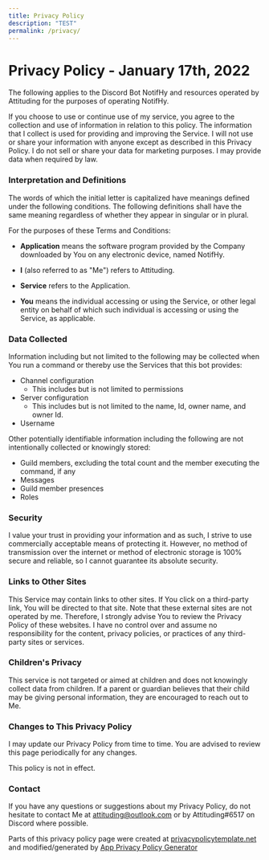 ```yaml
---
title: Privacy Policy
description: "TEST"
permalink: /privacy/
---
```

# Privacy Policy - January 17th, 2022
The following applies to the Discord Bot NotifHy and resources operated by Attituding for the purposes of operating NotifHy.

If you choose to use or continue use of my service, you agree to the collection and use of information in relation to this policy. The information that I collect is used for providing and improving the Service. I will not use or share your information with anyone except as described in this Privacy Policy. I do not sell or share your data for marketing purposes. I may provide data when required by law.

### Interpretation and Definitions

The words of which the initial letter is capitalized have meanings defined under the following conditions. The following definitions shall have the same meaning regardless of whether they appear in singular or in plural.

For the purposes of these Terms and Conditions:

*   **Application** means the software program provided by the Company downloaded by You on any electronic device, named NotifHy.
    
*   **I** (also referred to as "Me") refers to Attituding.
    
*   **Service** refers to the Application.
    
*   **You** means the individual accessing or using the Service, or other legal entity on behalf of which such individual is accessing or using the Service, as applicable.

### Data Collected
Information including but not limited to the following may be collected when You run a command or thereby use the Services that this bot provides:
  - Channel configuration
    - This includes but is not limited to permissions
  - Server configuration
    - This includes but is not limited to the name, Id, owner name, and owner Id.
  - Username

Other potentially identifiable information including the following are not intentionally collected or knowingly stored:
  - Guild members, excluding the total count and the member executing the command, if any
  - Messages
  - Guild member presences
  - Roles

### Security
I value your trust in providing your information and as such, I strive to use commercially acceptable means of protecting it. However, no method of transmission over the internet or method of electronic storage is 100% secure and reliable, so I cannot guarantee its absolute security.

### Links to Other Sites
This Service may contain links to other sites. If You click on a third-party link, You will be directed to that site. Note that these external sites are not operated by me. Therefore, I strongly advise You to review the Privacy Policy of these websites. I have no control over and assume no responsibility for the content, privacy policies, or practices of any third-party sites or services.

### Children's Privacy
This service is not targeted or aimed at children and does not knowingly collect data from children. If a parent or guardian believes that their child may be giving personal information, they are encouraged to reach out to Me.

### Changes to This Privacy Policy
I may update our Privacy Policy from time to time. You are advised to review this page periodically for any changes.

This policy is not in effect.

### Contact
If you have any questions or suggestions about my Privacy Policy, do not hesitate to contact Me at attituding@outlook.com or by Attituding#6517 on Discord where possible.

Parts of this privacy policy page were created at [privacypolicytemplate.net](https://privacypolicytemplate.net) and modified/generated by [App Privacy Policy Generator](https://app-privacy-policy-generator.nisrulz.com/)
